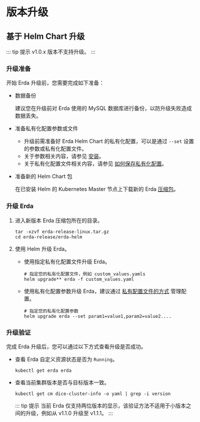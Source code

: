 # 版本升级

## 基于 Helm Chart 升级
::: tip 提示
v1.0.x 版本不支持升级。
:::

### 升级准备

开始 Erda 升级前，您需要完成如下准备：
- 数据备份

  建议您在升级前对 Erda 使用的 MySQL 数据库进行备份，以防升级失败造成数据丢失。
- 准备私有化配置参数或文件
  - 升级前需准备好 Erda Helm Chart 的私有化配置，可以是通过 `--set` 设置的参数或私有化配置文件。
  - 关于参数相关内容，请参见 [安装](helm-install.html#安装步骤)。
  - 关于私有化配置文件相关内容，请参见 [如何保存私有化配置](high-availability.html#如何保存私有化配置)。
- 准备新的 Helm Chart 包

  在已安装 Helm 的 Kubernetes Master 节点上下载新的 Erda [压缩包](https://github.com/erda-project/erda-release/releases)。

### 升级 Erda
1. 进入新版本 Erda 压缩包所在的目录。

   ```shell
   tar -xzvf erda-release-linux.tar.gz
   cd erda-release/erda-helm
   ```

2. 使用 Helm 升级 Erda。

   * 使用指定私有化配置文件升级 Erda。

     ```shell
     # 指定您的私有化配置文件，例如 custom_values.yamls
     helm upgrade** erda -f custom_values.yaml 
     ```

   * 使用私有化配置参数升级 Erda，建议通过 [私有配置文件的方式](high-availability.html#如何保存私有化配置) 管理配置。

     ```shell
     # 指定您的私有化配置参数
     helm upgrade erda --set param1=value1,param2=value2....
     ```

### 升级验证
完成 Erda 升级后，您可以通过以下方式查看升级是否成功。

- 查看 Erda 自定义资源状态是否为 `Running`。

  ```shell
  kubectl get erda erda
  ```

- 查看当前集群版本是否与目标版本一致。

  ```SHELL
  kubectl get cm dice-cluster-info -o yaml | grep -i version
  ```

  ::: tip 提示
  当前 Erda 仅支持两位版本的显示，该验证方法不适用于小版本之间的升级，例如从 v1.1.0 升级至 v1.1.1。
  :::

